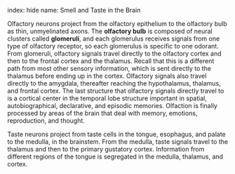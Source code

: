 index: hide
name: Smell and Taste in the Brain


Olfactory neurons project from the olfactory epithelium to the olfactory bulb as thin, unmyelinated axons. The  **olfactory bulb** is composed of neural clusters called  **glomeruli**, and each glomerulus receives signals from one type of olfactory receptor, so each glomerulus is specific to one odorant. From glomeruli, olfactory signals travel directly to the olfactory cortex and then to the frontal cortex and the thalamus. Recall that this is a different path from most other sensory information, which is sent directly to the thalamus before ending up in the cortex. Olfactory signals also travel directly to the amygdala, thereafter reaching the hypothalamus, thalamus, and frontal cortex. The last structure that olfactory signals directly travel to is a cortical center in the temporal lobe structure important in spatial, autobiographical, declarative, and episodic memories. Olfaction is finally processed by areas of the brain that deal with memory, emotions, reproduction, and thought.

Taste neurons project from taste cells in the tongue, esophagus, and palate to the medulla, in the brainstem. From the medulla, taste signals travel to the thalamus and then to the primary gustatory cortex. Information from different regions of the tongue is segregated in the medulla, thalamus, and cortex.
